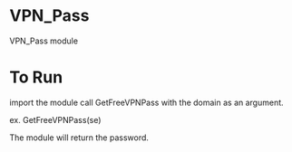 # VPN_Pass
 VPN_Pass module

# To Run
import the module
call GetFreeVPNPass with the domain as an argument.

 ex. GetFreeVPNPass(se)

The module will return the password.
